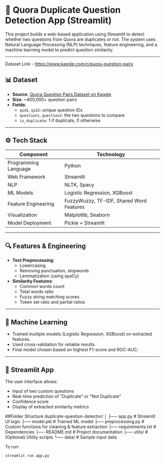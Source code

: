 # 🧠 Quora Duplicate Question Detection App (Streamlit)

This project builds a web-based application using Streamlit to detect whether two questions from Quora are duplicates or not. The system uses Natural Language Processing (NLP) techniques, feature engineering, and a machine learning model to predict question similarity.

---
Dataset Link - https://www.kaggle.com/c/quora-question-pairs
## 📊 Dataset

- **Source**: [Quora Question Pairs Dataset on Kaggle](https://www.kaggle.com/competitions/quora-question-pairs/data)
- **Size**: ~400,000+ question pairs
- **Fields**:
  - `qid1`, `qid2`: unique question IDs
  - `question1`, `question2`: the two questions to compare
  - `is_duplicate`: 1 if duplicate, 0 otherwise

---

## ⚙️ Tech Stack

| Component            | Technology          |
|----------------------|---------------------|
| Programming Language | Python              |
| Web Framework        | Streamlit           |
| NLP                  | NLTK, Spacy         |
| ML Models            | Logistic Regression, XGBoost |
| Feature Engineering  | FuzzyWuzzy, TF-IDF, Shared Word Features |
| Visualization        | Matplotlib, Seaborn |
| Model Deployment     | Pickle + Streamlit  |

---

## 🔍 Features & Engineering

- **Text Preprocessing**:
  - Lowercasing
  - Removing punctuation, stopwords
  - Lemmatization (using spaCy)
- **Similarity Features**:
  - Common words count
  - Total words ratio
  - Fuzzy string matching scores
  - Token set ratio and partial ratios

---

## 🧠 Machine Learning

- Trained multiple models (Logistic Regression, XGBoost) on extracted features.
- Used cross-validation for reliable results.
- Final model chosen based on highest F1-score and ROC-AUC.

---

## 🚀 Streamlit App

The user interface allows:
- Input of two custom questions
- Real-time prediction of "Duplicate" or "Not Duplicate"
- Confidence score
- Display of extracted similarity metrics

##Folder Structure
duplicate-question-detector/
│
├── app.py                    # Streamlit UI logic
├── model.pkl                 # Trained ML model
├── preprocessing.py          # Custom functions for cleaning & feature extraction
├── requirements.txt          # Dependencies
├── README.md                 # Project documentation
├── utils/                    # (Optional) Utility scripts
└── data/                     # Sample input data


To run:

```bash
streamlit run app.py
